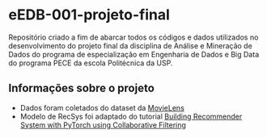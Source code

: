 # eEDB-001-projeto-final
Repositório criado a fim de abarcar todos os códigos e dados utilizados no desenvolvimento do projeto final da disciplina de Análise e Mineração de Dados do programa de especialização em Engenharia de Dados e Big Data do programa PECE da escola Politécnica da USP.

## Informações sobre o projeto
- Dados foram coletados do dataset da [MovieLens](https://grouplens.org/datasets/movielens/)
- Modelo de RecSys foi adaptado do tutorial [Building Recommender System with PyTorch using Collaborative Filtering](https://www.youtube.com/watch?v=Wj-nkk7dFS8&ab_channel=AIAlchemy)
